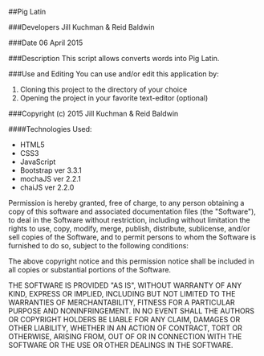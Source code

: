 ##Pig Latin

###Developers
Jill Kuchman & Reid Baldwin

###Date
06 April 2015

###Description
This script allows converts words into Pig Latin.

###Use and Editing
You can use and/or edit this application by:<br />
1. Cloning this project to the directory of your choice<br />
2. Opening the project in your favorite text-editor (optional)<br />

###Copyright (c) 2015 Jill Kuchman & Reid Baldwin

####Technologies Used:
<ul>
<li>HTML5</li>
<li>CSS3</li>
<li>JavaScript</li>
<li>Bootstrap ver 3.3.1</li>
<li>mochaJS ver 2.2.1</li>
<li>chaiJS ver 2.2.0</li>
</ul>

Permission is hereby granted, free of charge, to any person obtaining a copy
of this software and associated documentation files (the "Software"), to deal
in the Software without restriction, including without limitation the rights
to use, copy, modify, merge, publish, distribute, sublicense, and/or sell
copies of the Software, and to permit persons to whom the Software is
furnished to do so, subject to the following conditions:

The above copyright notice and this permission notice shall be included in
all copies or substantial portions of the Software.

THE SOFTWARE IS PROVIDED "AS IS", WITHOUT WARRANTY OF ANY KIND, EXPRESS OR
IMPLIED, INCLUDING BUT NOT LIMITED TO THE WARRANTIES OF MERCHANTABILITY,
FITNESS FOR A PARTICULAR PURPOSE AND NONINFRINGEMENT. IN NO EVENT SHALL THE
AUTHORS OR COPYRIGHT HOLDERS BE LIABLE FOR ANY CLAIM, DAMAGES OR OTHER
LIABILITY, WHETHER IN AN ACTION OF CONTRACT, TORT OR OTHERWISE, ARISING FROM,
OUT OF OR IN CONNECTION WITH THE SOFTWARE OR THE USE OR OTHER DEALINGS IN
THE SOFTWARE.
